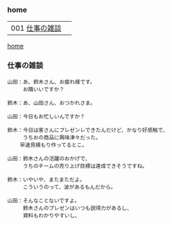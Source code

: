 ### home

|                               |     |
| ----------------------------- | --- |
| 001 [仕事の雑談](#仕事の雑談) |     |

[home](#home)

### 仕事の雑談

```
山田：あ、鈴木さん、お疲れ様です。
　　　お隣いいですか？

鈴木：あ、山田さん、おつかれさま。

山田：今日もお忙しいんですか？

鈴木：今日は客さんにプレゼンレできたんだけど、かなり好感触で、
　　　うちおの商品に興味津々だった。
    早速見積もり作ってるとこ。

山田：鈴木さんの活躍のおかげで、
　　　うちのチームの売り上げ目標は達成できそうですね。

鈴木：いやいや、またまただよ。
　　　こういうのって、波があるもんだから。

山田：そんなことないですよ。
　　　鈴木さんのプレゼンはいつも説得力があるし、
　　　資料もわかりやすいし、
　　　　　　
```

